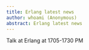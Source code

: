```yaml
---
title: Erlang latest news
author: whoami (Anonymous)
abstract: Erlang latest news
---
```


Talk at Erlang at 1705-1730 PM
